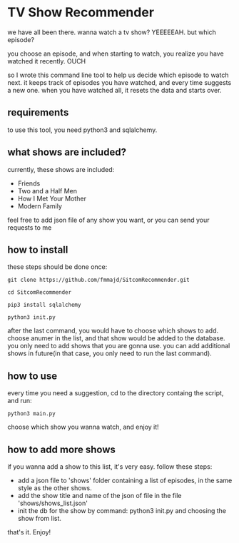 # TV Show Recommender
we have all been there. wanna watch a tv show? YEEEEEAH. but which episode? 

you choose an episode, and when starting to watch, you realize you have watched it recently. OUCH

so I wrote this command line tool to help us decide which episode to watch next. it keeps track of episodes you have watched, and every time suggests a new one. when you have watched all, it resets the data and starts over.


## requirements

to use this tool, you need python3 and sqlalchemy.


## what shows are included?
currently, these shows are included:

- Friends
- Two and a Half Men
- How I Met Your Mother
- Modern Family

feel free to add json file of any show you want, or you can send your requests to me


## how to install
these steps should be done once:


```git clone https://github.com/fmmajd/SitcomRecommender.git```

```cd SitcomRecommender```

```pip3 install sqlalchemy```

```python3 init.py```

after the last command, you would have to choose which shows to add. choose anumer in the list, and that show would be added to the database. you only need to add shows that you are gonna use. you can add additional shows in future(in that case, you only need to run the last command).



## how to use
every time you need a suggestion, cd to the directory containg the script, and run:

```python3 main.py```

choose which show you wanna watch, and enjoy it!


## how to add more shows
if you wanna add a show to this list, it's very easy. follow these steps:

- add a json file to 'shows' folder containing a list of episodes, in the same style as the other shows.
- add the show title and name of the json of file in the file 'shows/shows_list.json'
- init the db for the show by command: python3 init.py and choosing the show from list.

that's it. Enjoy!
